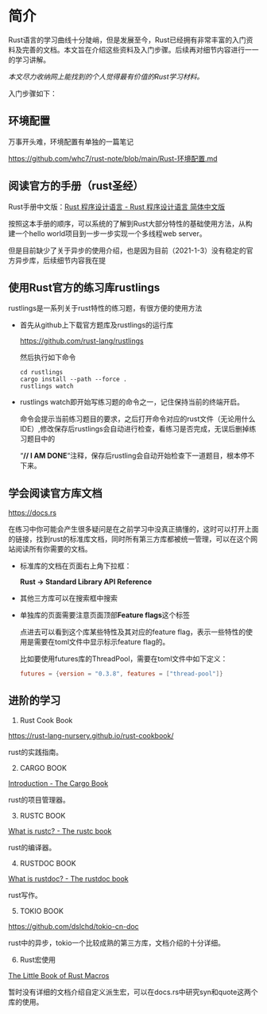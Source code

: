 # 简介

Rust语言的学习曲线十分陡峭，但是发展至今，Rust已经拥有非常丰富的入门资料及完善的文档。本文旨在介绍这些资料及入门步骤。后续再对细节内容进行一一的学习讲解。

*本文尽力收纳网上能找到的个人觉得最有价值的Rust学习材料。*

入门步骤如下：

## 环境配置

万事开头难，环境配置有单独的一篇笔记

https://github.com/whc7/rust-note/blob/main/Rust-环境配置.md

## 阅读官方的手册（rust圣经）

Rust手册中文版：[Rust 程序设计语言 - Rust 程序设计语言 简体中文版](https://kaisery.github.io/trpl-zh-cn/)

按照这本手册的顺序，可以系统的了解到Rust大部分特性的基础使用方法，从构建一个hello world项目到一步一步实现一个多线程web server。

但是目前缺少了关于异步的使用介绍，也是因为目前（2021-1-3）没有稳定的官方异步库，后续细节内容我在提

## 使用Rust官方的练习库rustlings

rustlings是一系列关于rust特性的练习题，有很方便的使用方法

- 首先从github上下载官方题库及rustlings的运行库
  
  https://github.com/rust-lang/rustlings
  
  然后执行如下命令
  
  ```shell
  cd rustlings
  cargo install --path --force .
  rustlings watch
  ```
  
- rustlings watch即开始写练习题的命令之一，记住保持当前的终端开启。
  
  命令会提示当前练习题目的要求，之后打开命令对应的rust文件（无论用什么IDE）,修改保存后rustlings会自动进行检查，看练习是否完成，无误后删掉练习题目中的
  
  “**// I AM DONE**“注释，保存后rustling会自动开始检查下一道题目，根本停不下来。
  

## 学会阅读官方库文档

https://docs.rs

在练习中你可能会产生很多疑问是在之前学习中没真正搞懂的，这时可以打开上面的链接，找到rust的标准库文档，同时所有第三方库都被统一管理，可以在这个网站阅读所有你需要的文档。

- 标准库的文档在页面右上角下拉框：
  
  **Rust -> Standard Library API Reference**
  
- 其他三方库可以在搜索框中搜索
  
- 单独库的页面需要注意页面顶部**Feature flags**这个标签
  
  点进去可以看到这个库某些特性及其对应的feature flag，表示一些特性的使用是需要在toml文件中显示标示feature flag的。
  
  比如要使用futures库的ThreadPool，需要在toml文件中如下定义：
  
  ```toml
  futures = {version = "0.3.8", features = ["thread-pool"]}
  ```
  

## 进阶的学习

1. Rust Cook Book
  
  https://rust-lang-nursery.github.io/rust-cookbook/
  
  rust的实践指南。
  
2. CARGO BOOK
  
  [Introduction - The Cargo Book](https://doc.rust-lang.org/cargo/index.html)
  
  rust的项目管理器。
  
3. RUSTC BOOK
  
  [What is rustc? - The rustc book](https://doc.rust-lang.org/rustc/index.html)
  
  rust的编译器。
  
4. RUSTDOC BOOK
  
  [What is rustdoc? - The rustdoc book](https://doc.rust-lang.org/rustdoc/index.html)
  
  rust写作。
  
5. TOKIO BOOK
  
  https://github.com/dslchd/tokio-cn-doc
  
  rust中的异步，tokio一个比较成熟的第三方库，文档介绍的十分详细。
  
6. Rust宏使用
  
  [The Little Book of Rust Macros](https://danielkeep.github.io/tlborm/book/index.html)
  
  暂时没有详细的文档介绍自定义派生宏，可以在docs.rs中研究syn和quote这两个库的使用。
